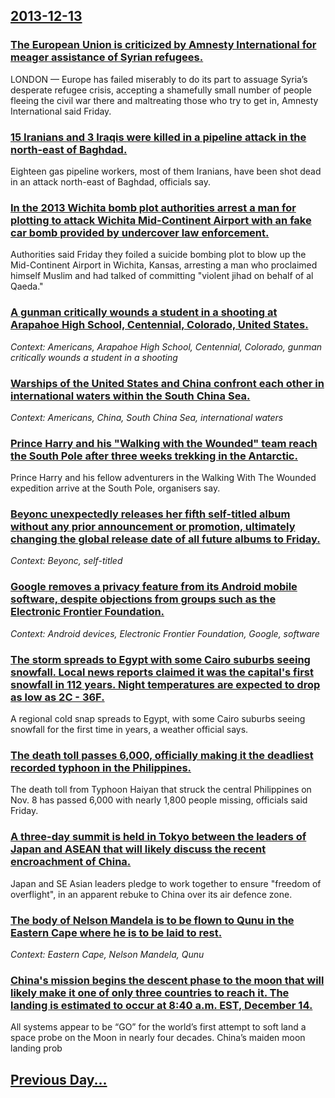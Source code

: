 ## [2013-12-13](/news/2013/12/13/index.md)

### [The European Union is criticized by Amnesty International for meager assistance of Syrian refugees. ](/news/2013/12/13/the-european-union-is-criticized-by-amnesty-international-for-meager-assistance-of-syrian-refugees.md)
LONDON — Europe has failed miserably to do its part to assuage Syria’s desperate refugee crisis, accepting a shamefully small number of people fleeing the civil war there and maltreating those who try to get in, Amnesty International said Friday.

### [15 Iranians and 3 Iraqis were killed in a pipeline attack in the north-east of Baghdad. ](/news/2013/12/13/15-iranians-and-3-iraqis-were-killed-in-a-pipeline-attack-in-the-north-east-of-baghdad.md)
Eighteen gas pipeline workers, most of them Iranians, have been shot dead in an attack north-east of Baghdad, officials say.

### [In the 2013 Wichita bomb plot authorities arrest a man for plotting to attack Wichita Mid-Continent Airport with an fake car bomb provided by undercover law enforcement. ](/news/2013/12/13/in-the-2013-wichita-bomb-plot-authorities-arrest-a-man-for-plotting-to-attack-wichita-mid-continent-airport-with-an-fake-car-bomb-provided-b.md)
Authorities said Friday they foiled a suicide bombing plot to blow up the Mid-Continent Airport in Wichita, Kansas, arresting a man who proclaimed himself Muslim and had talked of committing &quot;violent jihad on behalf of al Qaeda.&quot;

### [A gunman critically wounds a student in a shooting at Arapahoe High School, Centennial, Colorado, United States. ](/news/2013/12/13/a-gunman-critically-wounds-a-student-in-a-shooting-at-arapahoe-high-school-centennial-colorado-united-states.md)
_Context: Americans, Arapahoe High School, Centennial, Colorado, gunman critically wounds a student in a shooting_

### [Warships of the United States and China confront each other in international waters within the South China Sea. ](/news/2013/12/13/warships-of-the-united-states-and-china-confront-each-other-in-international-waters-within-the-south-china-sea.md)
_Context: Americans, China, South China Sea, international waters_

### [Prince Harry and his "Walking with the Wounded" team reach the South Pole after three weeks trekking in the Antarctic. ](/news/2013/12/13/prince-harry-and-his-walking-with-the-wounded-team-reach-the-south-pole-after-three-weeks-trekking-in-the-antarctic.md)
Prince Harry and his fellow adventurers in the Walking With The Wounded expedition arrive at the South Pole, organisers say.

### [Beyonc unexpectedly releases her fifth self-titled album without any prior announcement or promotion, ultimately changing the global release date of all future albums to Friday.](/news/2013/12/13/beyonce-unexpectedly-releases-her-fifth-self-titled-album-without-any-prior-announcement-or-promotion-ultimately-changing-the-global-releas.md)
_Context: Beyonc, self-titled_

### [Google removes a privacy feature from its Android mobile software, despite objections from groups such as the Electronic Frontier Foundation. ](/news/2013/12/13/google-removes-a-privacy-feature-from-its-android-mobile-software-despite-objections-from-groups-such-as-the-electronic-frontier-foundation.md)
_Context: Android devices, Electronic Frontier Foundation, Google, software_

### [The storm spreads to Egypt with some Cairo suburbs seeing snowfall. Local news reports claimed it was the capital's first snowfall in 112 years. Night temperatures are expected to drop as low as 2C - 36F. ](/news/2013/12/13/the-storm-spreads-to-egypt-with-some-cairo-suburbs-seeing-snowfall-local-news-reports-claimed-it-was-the-capital-s-first-snowfall-in-112-ye.md)
A regional cold snap spreads to Egypt, with some Cairo suburbs seeing snowfall for the first time in years, a weather official says.

### [The death toll passes 6,000, officially making it the deadliest recorded typhoon in the Philippines. ](/news/2013/12/13/the-death-toll-passes-6-000-officially-making-it-the-deadliest-recorded-typhoon-in-the-philippines.md)
The death toll from Typhoon Haiyan that struck the central Philippines on Nov. 8 has passed 6,000 with nearly 1,800 people missing, officials said Friday.

### [A three-day summit is held in Tokyo between the leaders of Japan and ASEAN that will likely discuss the recent encroachment of China. ](/news/2013/12/13/a-three-day-summit-is-held-in-tokyo-between-the-leaders-of-japan-and-asean-that-will-likely-discuss-the-recent-encroachment-of-china.md)
Japan and SE Asian leaders pledge to work together to ensure &quot;freedom of overflight&quot;, in an apparent rebuke to China over its air defence zone.

### [The body of Nelson Mandela is to be flown to Qunu in the Eastern Cape where he is to be laid to rest. ](/news/2013/12/13/the-body-of-nelson-mandela-is-to-be-flown-to-qunu-in-the-eastern-cape-where-he-is-to-be-laid-to-rest.md)
_Context: Eastern Cape, Nelson Mandela, Qunu_

### [China's mission begins the descent phase to the moon that will likely make it one of only three countries to reach it. The landing is estimated to occur at 8:40 a.m. EST, December 14. ](/news/2013/12/13/china-s-mission-begins-the-descent-phase-to-the-moon-that-will-likely-make-it-one-of-only-three-countries-to-reach-it-the-landing-is-estima.md)
All systems appear to be “GO” for the world’s first attempt to soft land a space probe on the Moon in nearly four decades. China’s maiden moon landing prob

## [Previous Day...](/news/2013/12/12/index.md)

